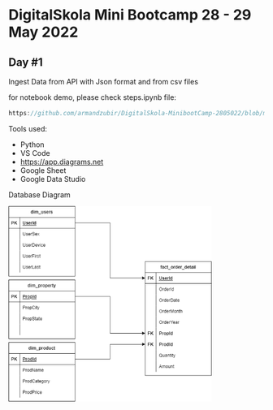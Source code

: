 # DigitalSkola Mini Bootcamp 28 - 29 May 2022

## Day #1

Ingest Data from API with Json format and from csv files

for notebook demo, please check steps.ipynb file:
```c
https://github.com/armandzubir/DigitalSkola-MinibootCamp-2805022/blob/master/steps.ipynb
```

Tools used:
- Python
- VS Code
- https://app.diagrams.net
- Google Sheet
- Google Data Studio

Database Diagram

<img src="images/data_relation.png" width=400></img>

